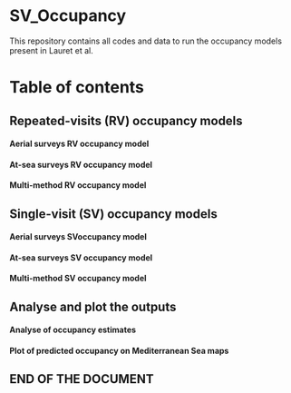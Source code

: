 # SV_Occupancy
This repository contains all codes and data to run the occupancy models present in Lauret et al. 

# Table of contents

## Repeated-visits (RV) occupancy models

  #### Aerial surveys RV occupancy model
  #### At-sea surveys RV occupancy model
  #### Multi-method RV occupancy model 
  
## Single-visit (SV) occupancy models

  #### Aerial surveys SVoccupancy model
  #### At-sea surveys SV occupancy model
  #### Multi-method SV occupancy model
  
## Analyse and plot the outputs

  #### Analyse of occupancy estimates
  #### Plot of predicted occupancy on Mediterranean Sea maps
  
## END OF THE DOCUMENT
  

